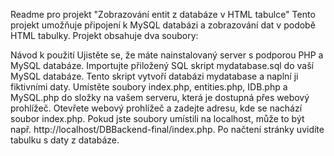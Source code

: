 Readme pro projekt "Zobrazování entit z databáze v HTML tabulce"
Tento projekt umožňuje připojení k MySQL databázi a zobrazování dat v podobě HTML tabulky. Projekt obsahuje dva soubory:

Návod k použití
Ujistěte se, že máte nainstalovaný server s podporou PHP a MySQL databáze.
Importujte přiložený SQL skript mydatabase.sql do vaší MySQL databáze. Tento skript vytvoří databázi mydatabase a naplní ji fiktivními daty.
Umístěte soubory index.php, entities.php, IDB.php a MySQL.php  do složky na vašem serveru, která je dostupná přes webový prohlížeč.
Otevřete webový prohlížeč a zadejte adresu, kde se nachází soubor index.php. Pokud jste soubory umístili na localhost, může to být např. http://localhost/DBBackend-final/index.php.
Po načtení stránky uvidíte tabulku s daty z databáze.
